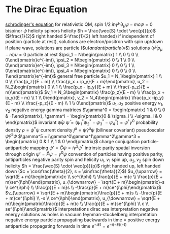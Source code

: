 # The Dirac Equation
[schrodinger's equation](schrodinger-equation.md) for relativistic QM, spin 1/2
	$i\hbar\gamma^\mu\partial_{\mu}\psi - mc\psi = 0$
	bispinor $\psi$
		helicity spinors
			helicity $h = \frac{\vec{S} \cdot \vec{p}}{p}$ ($\frac{1}{2}$ right handed $-\frac{1}{2} left handed)
	if independent of position (particle at rest), solutions are electron/positron with spin up/down
	if plane wave, solutions are particle ($u$) and antiparticle ($v$)
solutions
	$(\gamma^\mu p_\mu - m)u = 0$
	particle at rest
		$\psi_1 = N\begin{pmatrix} 1 \\ 0 \\ 0 \\ 0\end{pmatrix}e^{-imt}, \psi_2 = N\begin{pmatrix} 0 \\ 1 \\ 0 \\ 0\end{pmatrix}e^{-imt}, \psi_3 = N\begin{pmatrix} 0 \\ 0 \\ 1 \\ 0\end{pmatrix}e^{-imt}, \psi_4 = N\begin{pmatrix} 0 \\ 0 \\ 0 \\ 1\end{pmatrix}e^{-imt}$
	general free particle
		$u_1 = N_1\begin{pmatrix} 1 \\ 0 \\ \frac{p_z}{E + m} \\ \frac{p_x + ip_y}{E + m}\end{pmatrix}, u_2 = N_2\begin{pmatrix} 0 \\ 1 \\ \frac{p_x - ip_y}{E + m} \\ \frac{-p_z}{E + m}\end{pmatrix}$
		$v_1 = N_3\begin{pmatrix} \frac{p_z}{E - m} \\ \frac{p_x + ip_y}{E - m} \\ 1 \\ 0\end{pmatrix}, v_2 = N_4\begin{pmatrix} \frac{p_x -ip_y}{E - m} \\ \frac{-p_z}{E - m} \\ 1 \\ 0\end{pmatrix}$
		$u_1, u_2$ positive energy $v_1, v_2$ negative energy
gamma matrices
	$\gamma^0 = \begin{pmatrix} 1 & 0 \\ 0 & -1\end{pmatrix}, \gamma^i = \begin{pmatrix}0 & \sigma_i \\ -\sigma_i & 0 \end{pmatrix}$
invariant $\bar{\psi}\psi$
	$\bar{\psi} = (\psi_1^*\psi_2^* - \psi_3^* - \psi_4^*)  = \psi^\dagger \gamma^0$
		probability density $\rho = \psi^\dagger\psi$
		current density $j^\mu = \bar{\psi}\gamma^\mu\psi$ (bilinear covariant)
	pseudoscalar $\bar{\psi}\gamma^5\psi$
		$\gamma^5 = i\gamma^0\gamma^1\gamma^2\gamma^3 = \begin{pmatrix} 0 & 1 \\ 1 & 0 \end{pmatrix}$
charge conjugation
	particle-antiparticle mapping
	$\psi' = \hat{C}\psi = i\gamma^2\psi^*$
intrinsic parity
	spatial inversion through origin
	$\psi' = \hat{P}\psi = \gamma^0\psi$
	convention of particles having positive parity, antiparticles negative parity
spin and helicity
	$u_1, v_1$ spin up, $u_2, v_2$ spin down
	helicity $h = \frac{\vec{S} \cdot \vec{p}}{p}$
	right handed up, left handed down ($c = \cos\frac{\theta}{2}, s = \sin\frac{\theta}{2}$)
		$u_{\uparrow} = \sqrt{E + m}\begin{pmatrix}c \\ se^{i\phi} \\ \frac{p}{E + m}c \\ \frac{p}{E + m}se^{i\phi}\end{pmatrix}, u_{\downarrow} = \sqrt{E + m}\begin{pmatrix}-s \\ ce^{i\phi} \\ \frac{p}{E + m}s \\ -\frac{p}{E + m}ce^{i\phi}\end{pmatrix}$
		$v_{\uparrow} = \sqrt{E + m}\begin{pmatrix}\frac{p}{E + m}s \\ -\frac{p}{E + m}ce^{i\phi} \\ -s \\ ce^{i\phi}\end{pmatrix}, u_{\downarrow} = \sqrt{E + m}\begin{pmatrix}\frac{p}{E + m}c \\ \frac{p}{E + m}se^{i\phi} \\ c \\ se^{i\phi}\end{pmatrix}$
interpretations
	dirac sea interpretation
		negative energy solutions as holes in vacuum
	feynman-stuckelberg interpretation
		negative energy particle propagating backwards in time = positive energy antiparticle propagating forwards in time
		$e^{-iEt} = e^{-i(-E)(-t)}$
		